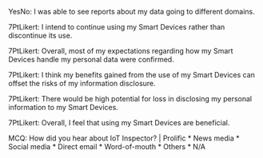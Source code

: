 YesNo: I was able to see reports about my data going to different domains.

7PtLikert: I intend to continue using my Smart Devices rather than discontinue its use.

7PtLikert: Overall, most of my expectations regarding how my Smart Devices handle my personal data were confirmed.

7PtLikert: I think my benefits gained from the use of my Smart Devices can offset the risks of my information disclosure.

7PtLikert: There would be high potential for loss in disclosing my personal information to my Smart Devices.

7PtLikert: Overall, I feel that using my Smart Devices are beneficial.

MCQ: How did you hear about IoT Inspector? | Prolific * News media * Social media * Direct email * Word-of-mouth * Others * N/A